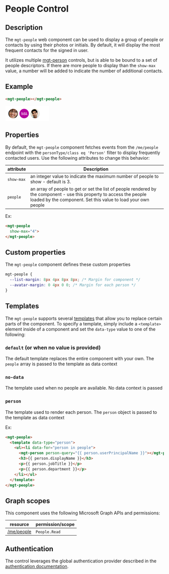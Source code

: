 # People Control

## Description

The `mgt-people` web component can be used to display a group of people or contacts by using their photos or initials. By default, it will display the most frequent contacts for the signed in user.

It utilizes multiple [mgt-person](./person.md) controls, but is able to be bound to a set of people descriptors. If there are more people to display than the `show-max` value, a number will be added to indicate the number of additional contacts.

## Example

```html
<mgt-people></mgt-people>
```

![mgt-people](./images/mgt-people.png)

## Properties

By default, the `mgt-people` component fetches events from the `/me/people` endpoint with the `personType/class eq 'Person'` filter to display frequently contacted users. Use the following attributes to change this behavior:

| attribute | Description |
| --- | --- |
| `show-max` | an integer value to indicate the maximum number of people to show - default is 3. |
| `people` | an array of people to get or set the list of people rendered by the component - use this property to access the people loaded by the component. Set this value to load your own people |

Ex:

```html
<mgt-people
  show-max="4">
</mgt-people>
```

## Custom properties

The `mgt-people` component defines these custom properties

```css
mgt-people {
  --list-margin: 8px 4px 8px 8px; /* Margin for component */
  --avatar-margin: 0 4px 0 0; /* Margin for each person */
}
```

## Templates

The `mgt-people` supports several [templates](../style.md) that allow you to replace certain parts of the component. To specify a template, simply include a `<template>` element inside of a component and set the `data-type` value to one of the following:


### `default` (or when no value is provided)

The default template replaces the entire component with your own. The `people` array is passed to the template as data context

### `no-data`

The template used when no people are available. No data context is passed

### `person`

The template used to render each person. The `person` object is passed to the template as data context

Ex:

```html
<mgt-people>
  <template data-type="person">
    <ul><li data-for="person in people">
      <mgt-person person-query="{{ person.userPrincipalName }}"></mgt-person>
      <h3>{{ person.displayName }}</h3>
      <p>{{ person.jobTitle }}</p>
      <p>{{ person.department }}</p>
    </li></ul>
  </template>
</mgt-people>
```

## Graph scopes

This component uses the following Microsoft Graph APIs and permissions:

| resource | permission/scope |
| - | - |
| [/me/people](https://docs.microsoft.com/en-us/graph/api/user-list-people?view=graph-rest-1.0) | `People.Read` |

## Authentication

The control leverages the global authentication provider described in the [authentication documentation](./../providers.md).
